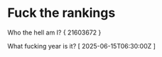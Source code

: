 # Fuck the rankings

Who the hell am I?
{ 21603672 }

What fucking year is it?
[ 2025-06-15T06:30:00Z ]
